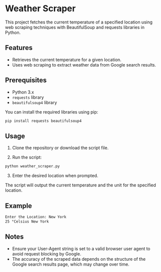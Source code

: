 # Weather Scraper

This project fetches the current temperature of a specified location using web scraping techniques with BeautifulSoup and requests libraries in Python.

## Features

- Retrieves the current temperature for a given location.
- Uses web scraping to extract weather data from Google search results.

## Prerequisites

- Python 3.x
- `requests` library
- `beautifulsoup4` library

You can install the required libraries using pip:

```bash
pip install requests beautifulsoup4
```

## Usage

1. Clone the repository or download the script file.

2. Run the script:

```bash
python weather_scraper.py
```

3. Enter the desired location when prompted.

The script will output the current temperature and the unit for the specified location.

## Example

```bash
Enter the Location: New York
25 °Celsius New York
```

## Notes

- Ensure your User-Agent string is set to a valid browser user agent to avoid request blocking by Google.
- The accuracy of the scraped data depends on the structure of the Google search results page, which may change over time.
